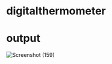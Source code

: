 # digitalthermometer

# output
![Screenshot (159)](https://github.com/Pavanaredddy/digitalthermometer/assets/99477266/89508bd3-d5b2-4ab3-adb0-4c113c14efb6)
